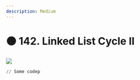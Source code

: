 ```yaml
---
description: Medium
---
```


# 🟠 142. Linked List Cycle II

![](https://assets.leetcode.com/uploads/2018/12/07/circularlinkedlist.png)

```python
// Some codep
```
